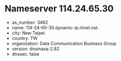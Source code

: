 # Nameserver 114.24.65.30

* as_number: 3462
* name: 114-24-65-30.dynamic-ip.hinet.net.
* city: New Taipei
* country: TW
* organization: Data Communication Business Group
* version: dnsmasq-2.82
* dnssec: false
